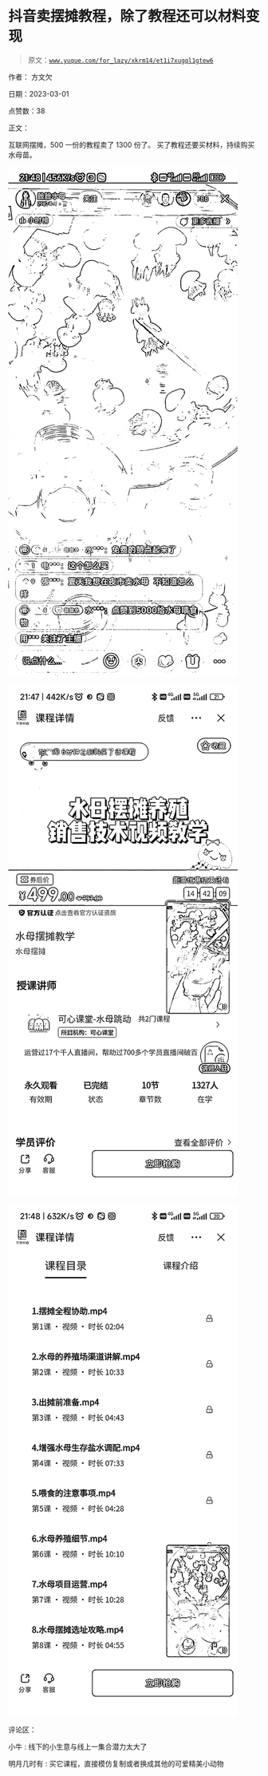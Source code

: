 # 抖音卖摆摊教程，除了教程还可以材料变现

> 原文：[`www.yuque.com/for_lazy/xkrm14/et1i7xugql1gtew6`](https://www.yuque.com/for_lazy/xkrm14/et1i7xugql1gtew6)

作者： 方文欠 

日期：2023-03-01 

点赞数：38 

正文： 

互联网摆摊，500 一份的教程卖了 1300 份了。 买了教程还要买材料，持续购买水母苗。 

![](img/49cedf7f32fdc67000f11f1fe6919b8b.png) 

![](img/01e5d3e96cfb7d3358c4aba92f7042f8.png) 

![](img/e1d306eb15d10506141faee62bf660d3.png) 

评论区： 

小牛 : 线下的小生意与线上一集合潜力太大了 

明月几时有 : 买它课程，直接模仿复制或者换成其他的可爱精美小动物 

